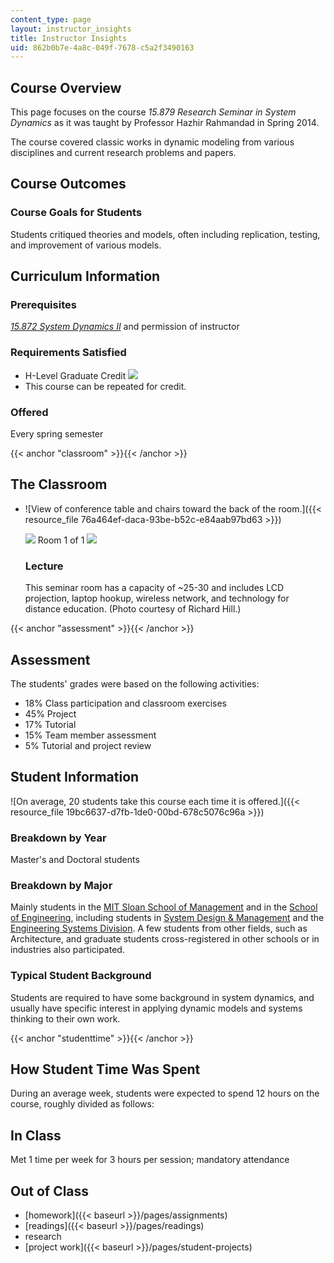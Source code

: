 ```yaml
---
content_type: page
layout: instructor_insights
title: Instructor Insights
uid: 862b0b7e-4a8c-049f-7678-c5a2f3490163
---
```


Course Overview
---------------

This page focuses on the course _15.879 Research Seminar in System Dynamics_ as it was taught by Professor Hazhir Rahmandad in Spring 2014.

The course covered classic works in dynamic modeling from various disciplines and current research problems and papers.

Course Outcomes
---------------

### Course Goals for Students

Students critiqued theories and models, often including replication, testing, and improvement of various models.

Curriculum Information
----------------------

### Prerequisites

[_15.872 System Dynamics II_](/courses/15-872-system-dynamics-ii-fall-2013) and permission of instructor

### Requirements Satisfied

*   H-Level Graduate Credit ![](/images/educator/icon-question-hlevel.png)
*   This course can be repeated for credit.

### Offered

Every spring semester

{{< anchor "classroom" >}}{{< /anchor >}}

The Classroom
-------------

*   ![View of conference table and chairs toward the back of the room.]({{< resource_file 76a464ef-daca-93be-b52c-e84aab97bd63 >}})
    
    ![](/images/educator/classroom_prev_dim.png) Room 1 of 1 ![](/images/educator/classroom_next_dim.png)
    
    ### Lecture
    
    This seminar room has a capacity of ~25-30 and includes LCD projection, laptop hookup, wireless network, and technology for distance education. (Photo courtesy of Richard Hill.)
    

{{< anchor "assessment" >}}{{< /anchor >}}

Assessment
----------

The students' grades were based on the following activities:

- 18% Class participation and classroom exercises
- 45% Project
- 17% Tutorial
- 15% Team member assessment
- 5% Tutorial and project review

Student Information
-------------------

![On average, 20 students take this course each time it is offered.]({{< resource_file 19bc6637-d7fb-1de0-00bd-678c5076c96a >}})

### Breakdown by Year

Master's and Doctoral students

### Breakdown by Major

Mainly students in the [MIT Sloan School of Management](http://mitsloan.mit.edu/academic/) and in the [School of Engineering](http://engineering.mit.edu), including students in [System Design & Management](https://sdm.mit.edu) and the [Engineering Systems Division](http://esd.mit.edu). A few students from other fields, such as Architecture, and graduate students cross-registered in other schools or in industries also participated.

### Typical Student Background

Students are required to have some background in system dynamics, and usually have specific interest in applying dynamic models and systems thinking to their own work.

{{< anchor "studenttime" >}}{{< /anchor >}}

How Student Time Was Spent
--------------------------

During an average week, students were expected to spend 12 hours on the course, roughly divided as follows:

In Class
--------

Met 1 time per week for 3 hours per session; mandatory attendance

Out of Class
------------

*   [homework]({{< baseurl >}}/pages/assignments)
*   [readings]({{< baseurl >}}/pages/readings)
*   research
*   [project work]({{< baseurl >}}/pages/student-projects)